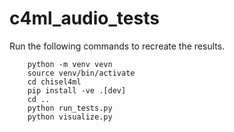 # c4ml\_audio\_tests
Run the following commands to recreate the results.
```
	python -m venv vevn
	source venv/bin/activate
	cd chisel4ml
	pip install -ve .[dev]
	cd ..
	python run_tests.py
	python visualize.py
```
